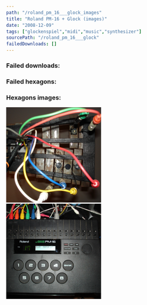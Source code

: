 ```yaml
---
path: "/roland_pm_16___glock_images"
title: "Roland PM-16 + Glock (images)"
date: "2008-12-09"
tags: ["glockenspiel","midi","music","synthesizer"]
sourcePath: "/roland_pm_16___glock"
failedDownloads: []
---
```



### Failed downloads:

### Failed hexagons:

### Hexagons images:
 ![glock_piezos.jpg_hexagon.jpeg](glock_piezos.jpg_hexagon.jpeg)
 ![pm-16.jpg_hexagon.jpeg](pm-16.jpg_hexagon.jpeg)
